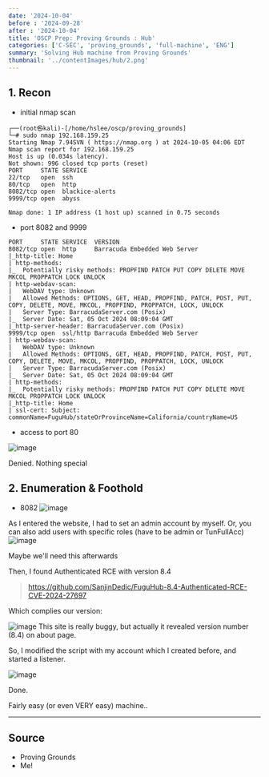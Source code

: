 ```yaml
---
date: '2024-10-04'
before : '2024-09-28'
after : '2024-10-04'
title: 'OSCP Prep: Proving Grounds : Hub'
categories: ['C-SEC', 'proving_grounds', 'full-machine', 'ENG']
summary: 'Solving Hub machine from Proving Grounds'
thumbnail: '../contentImages/hub/2.png'
---
```


## 1. Recon

- initial nmap scan
```
┌──(root㉿kali)-[/home/hslee/oscp/proving_grounds]
└─# sudo nmap 192.168.159.25
Starting Nmap 7.94SVN ( https://nmap.org ) at 2024-10-05 04:06 EDT
Nmap scan report for 192.168.159.25
Host is up (0.034s latency).
Not shown: 996 closed tcp ports (reset)
PORT     STATE SERVICE
22/tcp   open  ssh
80/tcp   open  http
8082/tcp open  blackice-alerts
9999/tcp open  abyss

Nmap done: 1 IP address (1 host up) scanned in 0.75 seconds

```
- port 8082 and 9999
```
PORT     STATE SERVICE  VERSION                                                                                                                                                                                                             
8082/tcp open  http     Barracuda Embedded Web Server                             
|_http-title: Home                                                        
| http-methods:                                                    
|_  Potentially risky methods: PROPFIND PATCH PUT COPY DELETE MOVE MKCOL PROPPATCH LOCK UNLOCK                                                       
| http-webdav-scan:                                               
|   WebDAV type: Unknown                                        
|   Allowed Methods: OPTIONS, GET, HEAD, PROPFIND, PATCH, POST, PUT, COPY, DELETE, MOVE, MKCOL, PROPFIND, PROPPATCH, LOCK, UNLOCK                        
|   Server Type: BarracudaServer.com (Posix)                            
|_  Server Date: Sat, 05 Oct 2024 08:09:04 GMT                          
|_http-server-header: BarracudaServer.com (Posix)                                 
9999/tcp open  ssl/http Barracuda Embedded Web Server                                                 
| http-webdav-scan:                                               
|   WebDAV type: Unknown                                                           
|   Allowed Methods: OPTIONS, GET, HEAD, PROPFIND, PATCH, POST, PUT, COPY, DELETE, MOVE, MKCOL, PROPFIND, PROPPATCH, LOCK, UNLOCK        
|   Server Type: BarracudaServer.com (Posix)                                       
|_  Server Date: Sat, 05 Oct 2024 08:09:04 GMT                           
| http-methods:                                            
|_  Potentially risky methods: PROPFIND PATCH PUT COPY DELETE MOVE MKCOL PROPPATCH LOCK UNLOCK                         
|_http-title: Home                                         
| ssl-cert: Subject: commonName=FuguHub/stateOrProvinceName=California/countryName=US
```
- access to port 80

![image](../contentImages/hub/1.png)


Denied. Nothing special

## 2. Enumeration & Foothold

- 8082
![image](../contentImages/hub/2.png)

As I entered the website, I had to set an admin account by myself. Or, you can also add users with specific roles (have to be admin or TunFullAcc)
![image](../contentImages/hub/4.png)


Maybe we'll need this afterwards

Then, I found Authenticated RCE with version 8.4


> https://github.com/SanjinDedic/FuguHub-8.4-Authenticated-RCE-CVE-2024-27697


Which complies our version:

![image](../contentImages/hub/5.png)
This site is really buggy, but actually it revealed version number (8.4) on about page.

So, I modified the script with my account which I created before, and started a listener.

![image](../contentImages/hub/3.png)

Done.

Fairly easy (or even VERY easy) machine..

---
## Source

- Proving Grounds
- Me!